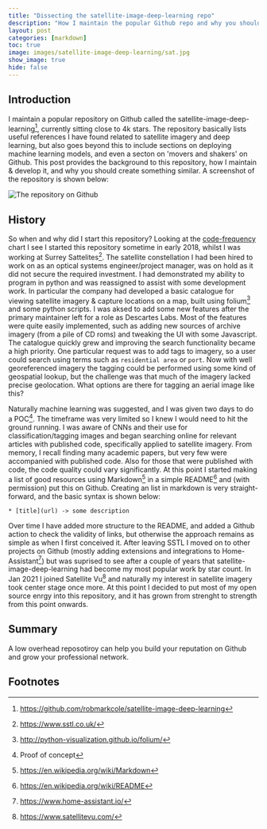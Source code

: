 ```yaml
---
title: "Dissecting the satellite-image-deep-learning repo"
description: "How I maintain the popular Github repo and why you should create something similar"
layout: post
categories: [markdown]
toc: true
image: images/satellite-image-deep-learning/sat.jpg
show_image: true
hide: false
---
```

## Introduction
I maintain a popular repository on Github called the satellite-image-deep-learning[^1], currently sitting close to 4k stars. The repository basically lists useful references I have found related to satellite imagery and deep learning, but also goes beyond this to include sections on deploying machine learning models, and even a secton on 'movers and shakers' on Github. This post provides the background to this repository, how I maintain & develop it, and why you should create something similar. A screenshot of the repository is shown below:

![](https://raw.githubusercontent.com/robmarkcole/blog/master/images/satellite-image-deep-learning/main.jpg "The repository on Github")

## History
So when and why did I start this repository? Looking at the [code-frequency](https://github.com/robmarkcole/satellite-image-deep-learning/graphs/code-frequency) chart I see I started this repository sometime in early 2018, whilst I was working at Surrey Sattelites[^2]. The satellite constellation I had been hired to work on as an optical systems engineer/project manager, was on hold as it did not secure the required investment. I had demonstrated my ability to program in python and was reassigned to assist with some development work. In particular the company had developed a basic catalogue for viewing satellite imagery & capture locations on a map, built using folium[^3] and some python scripts. I was aksed to add some new features after the primary maintainer left for a role as Descartes Labs. Most of the features were quite easily implemented, such as adding new sources of archive imagery (from a pile of CD roms) and tweaking the UI with some Javascript. The catalogue quickly grew and improving the search functionality became a high priority. One particular request was to add tags to imagery, so a user could search using terms such as `residential area` or `port`. Now with well georeferenced imagery the tagging could be performed using some kind of geospatial lookup, but the challenge was that much of the imagery lacked precise geolocation. What options are there for tagging an aerial image like this? 

Naturally machine learning was suggested, and I was given two days to do a POC[^4]. The timeframe was very limited so I knew I would need to hit the ground running. I was aware of CNNs and their use for classification/tagging images and began searching online for relevant articles with published code, specifically applied to satellite imagery. From memory, I recall finding many academic papers, but very few were accompanied with published code. Also for those that were published with code, the code quality could vary significantly. At this point I started making a list of good resources using Markdown[^5] in a simple README[^6] and (with permission) put this on Github. Creating an list in markdown is very straight-forward, and the basic syntax is shown below:

```
* [title](url) -> some description
```

Over time I have added more structure to the README, and added a Github action to check the validity of links, but otherwise the approach remains as simple as when I first conceived it. After leaving SSTL I moved on to other projects on Github (mostly adding extensions and integrations to Home-Assistant[^7]) but was suprised to see after a couple of years that satellite-image-deep-learning had become my most popular work by star count. In Jan 2021 I joined Satellite Vu[^8] and naturally my interest in satellite imagery took center stage once more. At this point I decided to put most of my open source enrgy into this repository, and it has grown from strenght to strength from this point onwards.


## Summary
A low overhead reposotiroy can help you build your reputation on Github and grow your professional network. 

## Footnotes
[^1]: https://github.com/robmarkcole/satellite-image-deep-learning
[^2]: https://www.sstl.co.uk/
[^3]: http://python-visualization.github.io/folium/
[^4]: Proof of concept
[^5]: https://en.wikipedia.org/wiki/Markdown
[^6]: https://en.wikipedia.org/wiki/README
[^7]: https://www.home-assistant.io/
[^8]: https://www.satellitevu.com/